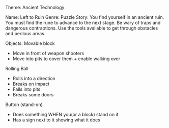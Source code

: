 Theme: Ancient Technology

Name: Left to Ruin
Genre: Puzzle
Story: You find yourself in an ancient ruin. You must find the rune to advance to the next stage. Be wary of traps and dangerous contraptions. Use the tools available to get through obstacles and perilous areas.

Objects:
Movable block
- Move in front of weapon shooters
- Move into pits to cover them + enable walking over

Rolling Ball
- Rolls into a direction
- Breaks on impact
- Falls into pits
- Breaks some doors

Button (stand-on)
- Does something WHEN you(or a block) stand on it
- Has a sign next to it showing what it does